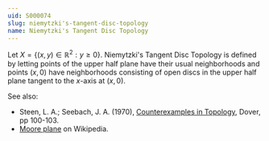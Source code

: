 ```yaml
---
uid: S000074
slug: niemytzki's-tangent-disc-topology
name: Niemytzki's Tangent Disc Topology
---
```

Let $X = \{(x,y) \in \mathbb{R}^2 : y \geq 0\}$. Niemytzki's Tangent Disc Topology is defined by letting points of the upper half plane have their usual neighborhoods and points $(x,0)$ have neighborhoods consisting of open discs in the upper half plane tangent to the $x$-axis at $(x,0)$.

See also:

* Steen, L. A.; Seebach, J. A. (1970), [Counterexamples in Topology](http://books.google.com/books/about/Counterexamples_in_Topology.html?id=DkEuGkOtSrUC), Dover, pp 100-103.
* [Moore plane](http://en.wikipedia.org/wiki/Moore_plane) on Wikipedia.

